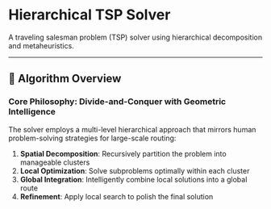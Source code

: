 # Hierarchical TSP Solver

A traveling salesman problem (TSP) solver using hierarchical decomposition and metaheuristics.

---

## 🧠 Algorithm Overview

### Core Philosophy: Divide-and-Conquer with Geometric Intelligence

The solver employs a multi-level hierarchical approach that mirrors 
human problem-solving strategies for large-scale routing:

1. **Spatial Decomposition**: Recursively partition the problem into manageable clusters
2. **Local Optimization**: Solve subproblems optimally within each cluster
3. **Global Integration**: Intelligently combine local solutions into a global route
4. **Refinement**: Apply local search to polish the final solution